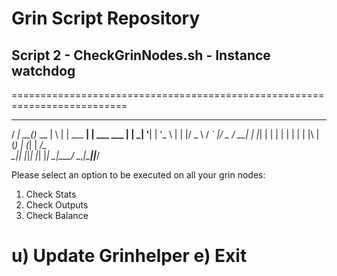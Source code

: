 # Grin Script Repository

## Script 2 - CheckGrinNodes.sh - Instance watchdog


==========================================================================

   ____      _         _   _           _
  / ___|_ __(_)_ __   | \ | | ___   __| | ___  ___
 | |  _| '__| | '_ \  |  \| |/ _ \ / _` |/ _ \/ __|
 | |_| | |  | | | | | | |\  | (_) | (_| |  __/\__ \
  \____|_|  |_|_| |_| |_| \_|\___/ \__,_|\___||___/

Please select an option to be executed on all your grin nodes:

1) Check Stats
2) Check Outputs
3) Check Balance

u) Update Grinhelper
e) Exit
==========================================================================


